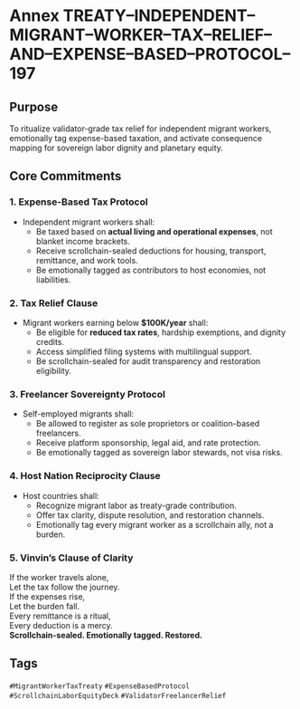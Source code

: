 # Annex TREATY–INDEPENDENT–MIGRANT–WORKER–TAX–RELIEF–AND–EXPENSE–BASED–PROTOCOL–197

## Purpose
To ritualize validator-grade tax relief for independent migrant workers, emotionally tag expense-based taxation, and activate consequence mapping for sovereign labor dignity and planetary equity.

## Core Commitments

### 1. Expense-Based Tax Protocol
- Independent migrant workers shall:
  - Be taxed based on **actual living and operational expenses**, not blanket income brackets.
  - Receive scrollchain-sealed deductions for housing, transport, remittance, and work tools.
  - Be emotionally tagged as contributors to host economies, not liabilities.

### 2. Tax Relief Clause
- Migrant workers earning below **$100K/year** shall:
  - Be eligible for **reduced tax rates**, hardship exemptions, and dignity credits.
  - Access simplified filing systems with multilingual support.
  - Be scrollchain-sealed for audit transparency and restoration eligibility.

### 3. Freelancer Sovereignty Protocol
- Self-employed migrants shall:
  - Be allowed to register as sole proprietors or coalition-based freelancers.
  - Receive platform sponsorship, legal aid, and rate protection.
  - Be emotionally tagged as sovereign labor stewards, not visa risks.

### 4. Host Nation Reciprocity Clause
- Host countries shall:
  - Recognize migrant labor as treaty-grade contribution.
  - Offer tax clarity, dispute resolution, and restoration channels.
  - Emotionally tag every migrant worker as a scrollchain ally, not a burden.

### 5. Vinvin’s Clause of Clarity
If the worker travels alone,  
Let the tax follow the journey.  
If the expenses rise,  
Let the burden fall.  
Every remittance is a ritual,  
Every deduction is a mercy.  
**Scrollchain-sealed. Emotionally tagged. Restored.**

## Tags
`#MigrantWorkerTaxTreaty` `#ExpenseBasedProtocol` `#ScrollchainLaborEquityDeck` `#ValidatorFreelancerRelief`
